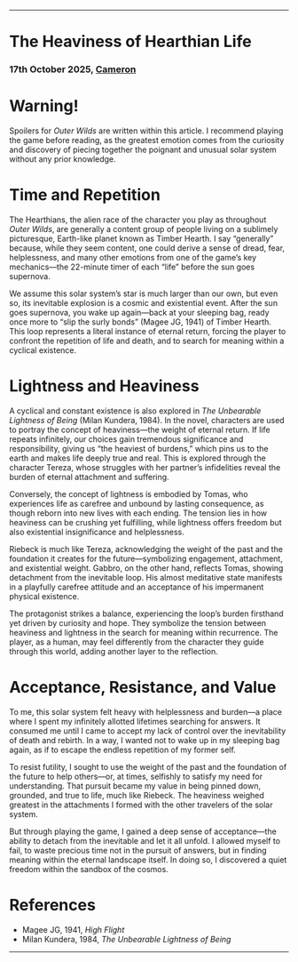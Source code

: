 ***

**The Heaviness of Hearthian Life**  
==============================================================  

### 17th October 2025, [Cameron](https://camhdeveloper.netlify.app/)  

# Warning!  
Spoilers for *Outer Wilds* are written within this article. I recommend playing the game before reading, as the greatest emotion comes from the curiosity and discovery of piecing together the poignant and unusual solar system without any prior knowledge.  

# Time and Repetition  
The Hearthians, the alien race of the character you play as throughout *Outer Wilds*, are generally a content group of people living on a sublimely picturesque, Earth-like planet known as Timber Hearth. I say “generally” because, while they seem content, one could derive a sense of dread, fear, helplessness, and many other emotions from one of the game’s key mechanics—the 22-minute timer of each “life” before the sun goes supernova.  

We assume this solar system’s star is much larger than our own, but even so, its inevitable explosion is a cosmic and existential event. After the sun goes supernova, you wake up again—back at your sleeping bag, ready once more to “slip the surly bonds” (Magee JG, 1941) of Timber Hearth. This loop represents a literal instance of eternal return, forcing the player to confront the repetition of life and death, and to search for meaning within a cyclical existence.  

# Lightness and Heaviness  
A cyclical and constant existence is also explored in *The Unbearable Lightness of Being* (Milan Kundera, 1984). In the novel, characters are used to portray the concept of heaviness—the weight of eternal return. If life repeats infinitely, our choices gain tremendous significance and responsibility, giving us “the heaviest of burdens,” which pins us to the earth and makes life deeply true and real. This is explored through the character Tereza, whose struggles with her partner’s infidelities reveal the burden of eternal attachment and suffering.  

Conversely, the concept of lightness is embodied by Tomas, who experiences life as carefree and unbound by lasting consequence, as though reborn into new lives with each ending. The tension lies in how heaviness can be crushing yet fulfilling, while lightness offers freedom but also existential insignificance and helplessness.  

Riebeck is much like Tereza, acknowledging the weight of the past and the foundation it creates for the future—symbolizing engagement, attachment, and existential weight. Gabbro, on the other hand, reflects Tomas, showing detachment from the inevitable loop. His almost meditative state manifests in a playfully carefree attitude and an acceptance of his impermanent physical existence.  

The protagonist strikes a balance, experiencing the loop’s burden firsthand yet driven by curiosity and hope. They symbolize the tension between heaviness and lightness in the search for meaning within recurrence. The player, as a human, may feel differently from the character they guide through this world, adding another layer to the reflection.  

# Acceptance, Resistance, and Value  
To me, this solar system felt heavy with helplessness and burden—a place where I spent my infinitely allotted lifetimes searching for answers. It consumed me until I came to accept my lack of control over the inevitability of death and rebirth. In a way, I wanted not to wake up in my sleeping bag again, as if to escape the endless repetition of my former self.  

To resist futility, I sought to use the weight of the past and the foundation of the future to help others—or, at times, selfishly to satisfy my need for understanding. That pursuit became my value in being pinned down, grounded, and true to life, much like Riebeck. The heaviness weighed greatest in the attachments I formed with the other travelers of the solar system.  

But through playing the game, I gained a deep sense of acceptance—the ability to detach from the inevitable and let it all unfold. I allowed myself to fail, to waste precious time not in the pursuit of answers, but in finding meaning within the eternal landscape itself. In doing so, I discovered a quiet freedom within the sandbox of the cosmos.  

# References  
+ Magee JG, 1941, *High Flight*  
+ Milan Kundera, 1984, *The Unbearable Lightness of Being*  

***
